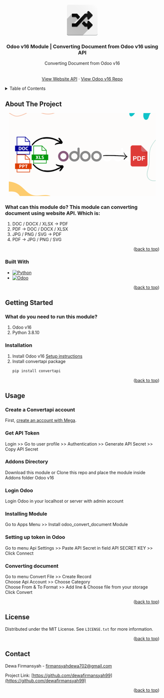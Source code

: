 <!-- Improved compatibility of back to top link: See: https://github.com/othneildrew/Best-README-Template/pull/73 -->
<a name="readme-top"></a>
<!--
*** Thanks for checking out the Best-README-Template. If you have a suggestion
*** that would make this better, please fork the repo and create a pull request
*** or simply open an issue with the tag "enhancement".
*** Don't forget to give the project a star!
*** Thanks again! Now go create something AMAZING! :D
-->



<!-- PROJECT SHIELDS -->
<!--
*** I'm using markdown "reference style" links for readability.
*** Reference links are enclosed in brackets [ ] instead of parentheses ( ).
*** See the bottom of this document for the declaration of the reference variables
*** for contributors-url, forks-url, etc. This is an optional, concise syntax you may use.
*** https://www.markdownguide.org/basic-syntax/#reference-style-links
-->

<!-- [![Contributors][contributors-shield]][contributors-url]
[![Forks][forks-shield]][forks-url]
[![Stargazers][stars-shield]][stars-url]
[![Issues][issues-shield]][issues-url]
[![MIT License][license-shield]][license-url]
[![LinkedIn][linkedin-shield]][linkedin-url] -->



<!-- PROJECT LOGO -->
<br />
<div align="center">
  <a href="https://github.com/dewafirmansyah99/Integration-Odoo-16-with-Mega-Cloud">
    <img src="odoo_convert_document/static/description/icon.png" alt="Logo" width="100" height="100">
  </a>

<h3 align="center">Odoo v16 Module | Converting Document from Odoo v16 using API</h3>

  <p align="center">
    Converting Document from Odoo v16
    <br />
    <!-- <a href="https://github.com/dewafirmansyah99/Integration-Odoo-16-with-Mega-Cloud/blob/main/odoo_cloud_mega/static/description/document/odoo_cloud_mega.pdf"><strong>Explore the docs »</strong></a> -->
    <br />
    <br />
    <a href="https://www.convertapi.com/api">View Website API</a>
    ·
    <a href="https://github.com/odoo/odoo/tree/16.0">View Odoo v16 Repo</a>
    <!-- · -->
    <!-- <a href="https://github.com/github_username/repo_name/issues">Request Feature</a> -->
  </p>
</div>



<!-- TABLE OF CONTENTS -->
<details>
  <summary>Table of Contents</summary>
  <ol>
    <li>
      <a href="#about-the-project">About The Project</a>
      <ul>
        <li><a href="#built-with">Built With</a></li>
      </ul>
    </li>
    <li>
      <a href="#getting-started">Getting Started</a>
      <ul>
        <!-- <li><a href="#prerequisites">Prerequisites</a></li> -->
        <li><a href="#installation">Installation</a></li>
      </ul>
    </li>
    <li><a href="#usage">Usage</a></li>
    <!-- <li><a href="#roadmap">Roadmap</a></li>
    <li><a href="#contributing">Contributing</a></li> -->
    <li><a href="#license">License</a></li>
    <li><a href="#contact">Contact</a></li>
    <!-- <li><a href="#acknowledgments">Acknowledgments</a></li> -->
  </ol>
</details>



<!-- ABOUT THE PROJECT -->
## About The Project

<div align="center">
    <img src="odoo_convert_document/static/description/banner.png" alt="Logo" width="480" height="270">
</div>

<div align="left">
    <h3>What can this module do? This module can converting document using website API. Which is:
    </h3>
    <ol>
        <li>DOC / DOCX / XLSX -> PDF</li>
        <li>PDF -> DOC / DOCX / XLSX</li>
        <li>JPG / PNG / SVG -> PDF</li>
        <li>PDF -> JPG / PNG / SVG</li>
    </ol>
</div>

<p align="right">(<a href="#readme-top">back to top</a>)</p>



### Built With

<!-- * [![Next][Next.js]][Next-url]
* [![React][React.js]][React-url]
* [![Vue][Vue.js]][Vue-url]
* [![Angular][Angular.io]][Angular-url]
* [![Svelte][Svelte.dev]][Svelte-url]
* [![Laravel][Laravel.com]][Laravel-url]
* [![Bootstrap][Bootstrap.com]][Bootstrap-url]
* [![JQuery][JQuery.com]][JQuery-url] -->
* [![Python][Python]][Python-url]
* [![Odoo][Odoo]][Odoo-url]
<!-- * [![Mega][Mega]][Mega-url] -->

<p align="right">(<a href="#readme-top">back to top</a>)</p>



<!-- GETTING STARTED -->
## Getting Started

<div align="left">
    <h3>What do you need to run this module?
    </h3>
    <ol>
        <li>Odoo v16</li>
        <li>Python 3.8.10</li>
    </ol>
</div>


<!-- ### Prerequisites

This is an example of how to list things you need to use the software and how to install them.
* npm
  ```sh
  npm install npm@latest -g
  ``` -->

### Installation

<!-- 1. <h3><strong>Install mega.py package</strong></h3>
    Run the following command, or run setup from the latest github source.<br/>
    ```sh
    pip install mega.py
    ```

2. <h3><strong>Install humanize package</strong></h3>
    ```sh
    pip install humanize
    ``` -->


1. Install Odoo v16 [Setup instructions](https://www.odoo.com/documentation/16.0/administration/install/install.html)
2. Install convertapi package
   ```sh
   pip install convertapi
   ```
<!-- 3. Install humanize package
   ```sh
   pip install humanize
   ``` -->
<!-- 4. Enter your API in `config.js`
   ```js
   const API_KEY = 'ENTER YOUR API';
   ``` -->

<p align="right">(<a href="#readme-top">back to top</a>)</p>



<!-- USAGE EXAMPLES -->
## Usage

<div align="left">
    <h3>Create a Convertapi account</h3>
    First, <a href="www.convertapi.com">create an account with Mega</a>.
</div>
<div align="left">
    <h3>Get API Token</h3>
    Login >> Go to user profile >> Authentication >> Generate API Secret >> Copy API Secret
</div>
<div align="left">
    <h3>Addons Directory</h3>
    Download this module or Clone this repo and place the module inside Addons folder Odoo v16
</div>
<div align="left">
    <h3>Login Odoo</h3>
    Login Odoo in your localhost or server with admin account
</div>
<div align="left">
    <h3>Installing Module</h3>
    Go to Apps Menu >> Install odoo_convert_document Module
</div>
<div align="left">
    <h3>Setting up token in Odoo</h3>
    Go to menu Api Settings >> Paste API Secret in field API SECRET KEY >> Click Connect
</div>
<div align="left">
    <h3>Converting document</h3>
    Go to menu Convert File >> Create Record<br/>
    Choose Api Account >> Choose Category<br/>
    Choose From &amp; To Format >> Add line &amp; Choose file from your storage<br/>
    Click Convert
</div>


<!-- _For more examples, please refer to the [Documentation](https://example.com)_ -->

<p align="right">(<a href="#readme-top">back to top</a>)</p>



<!-- ROADMAP -->
<!-- ## Roadmap

- [ ] Feature 1
- [ ] Feature 2
- [ ] Feature 3
    - [ ] Nested Feature

See the [open issues](https://github.com/github_username/repo_name/issues) for a full list of proposed features (and known issues).

<p align="right">(<a href="#readme-top">back to top</a>)</p> -->



<!-- CONTRIBUTING -->
<!-- ## Contributing

Contributions are what make the open source community such an amazing place to learn, inspire, and create. Any contributions you make are **greatly appreciated**.

If you have a suggestion that would make this better, please fork the repo and create a pull request. You can also simply open an issue with the tag "enhancement".
Don't forget to give the project a star! Thanks again!

1. Fork the Project
2. Create your Feature Branch (`git checkout -b feature/AmazingFeature`)
3. Commit your Changes (`git commit -m 'Add some AmazingFeature'`)
4. Push to the Branch (`git push origin feature/AmazingFeature`)
5. Open a Pull Request

<p align="right">(<a href="#readme-top">back to top</a>)</p> -->



<!-- LICENSE -->
## License

Distributed under the MIT License. See `LICENSE.txt` for more information.

<p align="right">(<a href="#readme-top">back to top</a>)</p>



<!-- CONTACT -->
## Contact

Dewa Firmansyah - firmansyahdewa702@gmail.com
<!-- Dewa Firmansyah - [@twitter_handle](https://twitter.com/twitter_handle) - email@email_client.com -->

Project Link: [https://github.com/dewafirmansyah99](https://github.com/dewafirmansyah99)

<p align="right">(<a href="#readme-top">back to top</a>)</p>



<!-- ACKNOWLEDGMENTS -->
<!-- ## Acknowledgments

* []()
* []()
* []()

<p align="right">(<a href="#readme-top">back to top</a>)</p> -->



<!-- MARKDOWN LINKS & IMAGES -->
<!-- https://www.markdownguide.org/basic-syntax/#reference-style-links -->
[contributors-shield]: https://img.shields.io/github/contributors/github_username/repo_name.svg?style=for-the-badge
[contributors-url]: https://github.com/github_username/repo_name/graphs/contributors
[forks-shield]: https://img.shields.io/github/forks/github_username/repo_name.svg?style=for-the-badge
[forks-url]: https://github.com/github_username/repo_name/network/members
[stars-shield]: https://img.shields.io/github/stars/github_username/repo_name.svg?style=for-the-badge
[stars-url]: https://github.com/github_username/repo_name/stargazers
[issues-shield]: https://img.shields.io/github/issues/github_username/repo_name.svg?style=for-the-badge
[issues-url]: https://github.com/github_username/repo_name/issues
[license-shield]: https://img.shields.io/github/license/github_username/repo_name.svg?style=for-the-badge
[license-url]: https://github.com/github_username/repo_name/blob/master/LICENSE.txt
[linkedin-shield]: https://img.shields.io/badge/-LinkedIn-black.svg?style=for-the-badge&logo=linkedin&colorB=555
[linkedin-url]: https://linkedin.com/in/linkedin_username
[product-screenshot]: images/screenshot.png
[Next.js]: https://img.shields.io/badge/next.js-000000?style=for-the-badge&logo=nextdotjs&logoColor=white
[Next-url]: https://nextjs.org/
[React.js]: https://img.shields.io/badge/React-20232A?style=for-the-badge&logo=react&logoColor=61DAFB
[React-url]: https://reactjs.org/
[Vue.js]: https://img.shields.io/badge/Vue.js-35495E?style=for-the-badge&logo=vuedotjs&logoColor=4FC08D
[Vue-url]: https://vuejs.org/
[Angular.io]: https://img.shields.io/badge/Angular-DD0031?style=for-the-badge&logo=angular&logoColor=white
[Angular-url]: https://angular.io/
[Svelte.dev]: https://img.shields.io/badge/Svelte-4A4A55?style=for-the-badge&logo=svelte&logoColor=FF3E00
[Svelte-url]: https://svelte.dev/
[Laravel.com]: https://img.shields.io/badge/Laravel-FF2D20?style=for-the-badge&logo=laravel&logoColor=white
[Laravel-url]: https://laravel.com
[Bootstrap.com]: https://img.shields.io/badge/Bootstrap-563D7C?style=for-the-badge&logo=bootstrap&logoColor=white
[Bootstrap-url]: https://getbootstrap.com
[JQuery.com]: https://img.shields.io/badge/jQuery-0769AD?style=for-the-badge&logo=jquery&logoColor=white
[JQuery-url]: https://jquery.com 
[Python]: https://img.shields.io/badge/Python-3.8.10-3776AB.svg?style=for-the-badge&logo=python&logoColor=white
[Python-url]: https://www.python.org
[Odoo]: https://img.shields.io/badge/Odoo-16.0-714B67.svg?style=for-the-badge&logo=odoo&logoColor=#714b67
[Odoo-url]: https://www.odoo.com
[Mega]: https://img.shields.io/badge/build-api-salmon?style=for-the-badge&logo=mega&logoColor=%23D9272E&label=mega
[Mega-url]: https://github.com/odwyersoftware/mega.py
